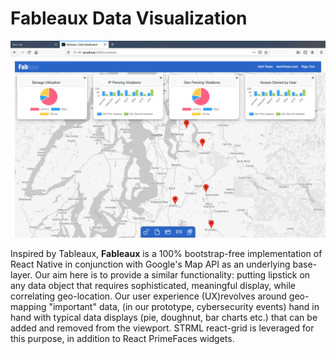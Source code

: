 # Fableaux Data Visualization

![Default Screen](./briefers/capture1.png)

Inspired by Tableaux, **Fableaux** is a 100% bootstrap-free implementation of React Native in conjunction with Google's Map API as an underlying base-layer.
Our aim here is to provide a similar functionality: putting lipstick on any data object that requires sophisticated, meaningful display, while correlating geo-location.
Our user experience (UX)revolves around geo-mapping "important" data, (in our prototype, cybersecurity events) hand in hand with typical data displays (pie, doughnut, bar charts etc.) that can be added and removed from the viewport. STRML react-grid is leveraged for this purpose, in addition to React PrimeFaces widgets.
